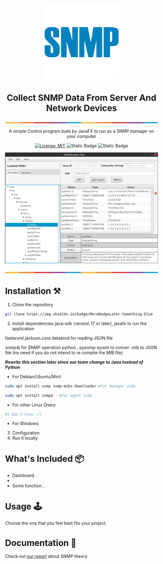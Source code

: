 <!-- Insert App Logo -->
<p align="center">
  <img src="Image/SNMP-Logo.webp" alt="Not Found Image" width=250>
</p>


<div align="center">

# Collect SNMP Data From Server And Network Devices

</div>

<p><img src="Image/ColorLine.png" alt="Not Found Image">  </p>


<p align="center">A simple Control program buils by JavaFX to run as a SNMP manager on your computer</p>
<!-- Add some badges -->

<div align="center"> 

[![License: MIT](https://img.shields.io/badge/License-MIT-yellow.svg)](https://opensource.org/licenses/MIT)
![Static Badge](https://img.shields.io/badge/AddLater-SonarTest-green)
![Static Badge](https://img.shields.io/badge/Messenger-00B2FF?style=flat&logo=messenger&logoColor=white)


</div>


 
<!-- Screenshot of the app -->
<p align="center">
  <img src="Image/AppDemo.png" alt="Not Found Image" width="600">
</p>


<p><img src="Image/ColorLine.png" alt="Not Found Image"> </P>

# Installation ⚒️

1. Clone the repository
```bash
git clone https://img.shields.io/badge/MoreBadgeLater-Something-blue
```
2. Install dependencies
java-sdk (version 17 or later), javafx to run the application 

fasterxml.jackson.core.databind for reading JSON file

snmp4j for SNMP operation
python , pysnmp-pysmi to conver .mib to JSON file (no need if you do not intend to re complie the MIB file)

***Rewrite this section later since our team change to Java instead of Python***

- For Debian/Ubuntu/Mint:

```bash
sudo apt install snmp snmp-mibs-downloader #for manager side
```
```bash
sudo apt install snmpd   #for agent side
```
- For other Linux Distro 
```bash
#I don't know :))
```
- For Windows

3. Configuration
4. Run it locally

# What's Included 📦

- Dashboard
- 
- Some function...



# Usage 🕹️


Choose the one that you feel best fits your project.

# Documentation 📜

Check out [our report](https://github.com/chutrunganh/Project_I_Collect_SNMP_Data/blob/master/Docs/SNMP_Theory.md) about SNMP theory


